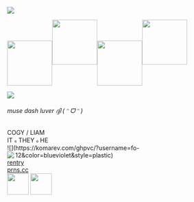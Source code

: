 <img src="https://64.media.tumblr.com/a933a4c3f929fac930a2a31cd7e50e9c/632b462899e5470f-0f/s400x600/1e45c6ae63443f1dbd1ace804d635ed078b1a8d8.gifv"><br>

<img src="https://64.media.tumblr.com/eec4d3f0933459362d09683eeb95c113/88b14207118503a3-2f/s400x600/05eb3621cf5705a996136e35c292a4e8ce6cf592.pnj" align="center" height="105px"><img src="https://64.media.tumblr.com/fe6872bbc033e8148f9da6205167a56a/88b14207118503a3-53/s400x600/b7dbf6909d1126fbb080cd4e0c3a255304cae4b6.pnj" height="105px"><img src="https://64.media.tumblr.com/53f075d34c40d0626223dabeb4048459/88b14207118503a3-38/s400x600/0481c28456572676f461a1e48a535d3d0f3e6427.pnj" align="center" height="105px"><img src="https://64.media.tumblr.com/559341ee3bab0fc5c4fdd11ac06fb0b0/88b14207118503a3-2d/s400x600/60252e70fa69cc951839baff44f7cacb341d0a04.pnj" height="105px"><br>

<img src="https://64.media.tumblr.com/a933a4c3f929fac930a2a31cd7e50e9c/632b462899e5470f-0f/s400x600/1e45c6ae63443f1dbd1ace804d635ed078b1a8d8.gifv"><br>
<h6>muse dash luver ദ്ദി ( ᵔ ᗜ ᵔ )</h6>
COGY / LIAM<br> 
IT ៰ THEY ៰ HE <br>
![](https://komarev.com/ghpvc/?username=fo-12&color=blueviolet&style=plastic)
<img src="https://user-assets.sxlcdn.com/images/64283/Fn8lJEmbdqNTjBRA-ytd2HP2K4fL.gif?imageMogr2/strip/auto-orient/thumbnail/1200x9000%3E/quality/90!/format/gif" align="left">
<div align="left">
 <a href="https://rentry.co/cogy">rentry</a><br>
 <a href="https://pronouns.cc/@cogy">prns.cc</a></div>
<img src="https://64.media.tumblr.com/5bcf2a7ea40f827ec2be9e640ec0eeb0/5f651bf5039c3a0b-89/s500x750/1bdab3d5427e32ae0e7cfbae315dadbc9937aaaf.pnj" height="50px">
<img src="https://64.media.tumblr.com/78db74fe52f1be1bc8147a908bc6782b/5f651bf5039c3a0b-66/s500x750/76036fd834715a339e9267bb72b31baa831e74c6.pnj" height="50px">
